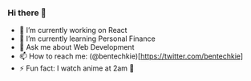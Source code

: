### Hi there 👋

<!--
**Benny1143/Benny1143** is a ✨ _special_ ✨ repository because its `README.md` (this file) appears on your GitHub profile.

Here are some ideas to get you started:
-->

- 🔭 I’m currently working on React
- 🌱 I’m currently learning Personal Finance
- 💬 Ask me about Web Development
- 📫 How to reach me: (@bentechkie)[https://twitter.com/bentechkie]
- ⚡ Fun fact: I watch anime at 2am 🤣

<!-- - 👯 I’m looking to collaborate on Finance for all
- 🤔 I’m looking for help with none at the moment -->
